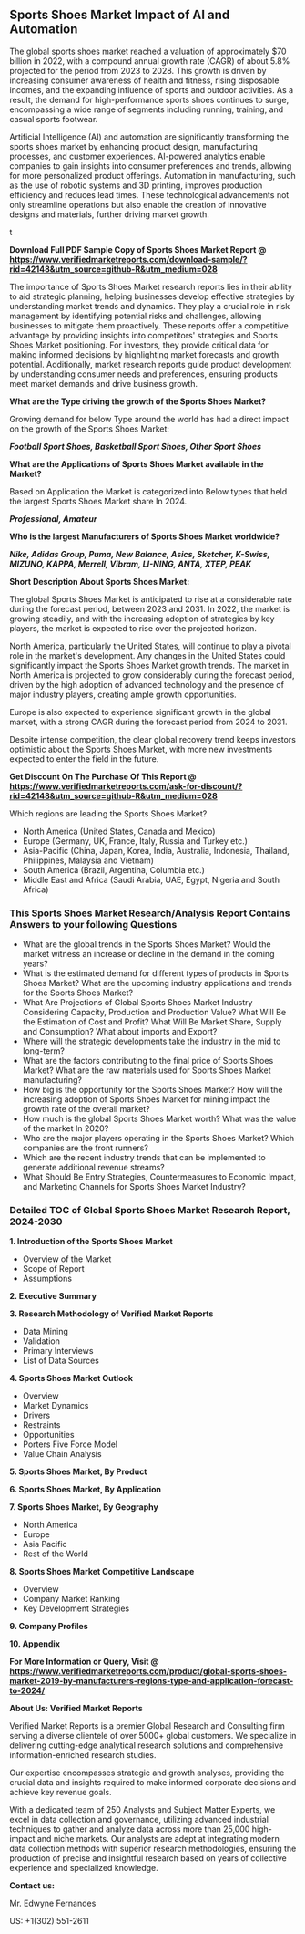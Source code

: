 <h2>Sports Shoes Market Impact of AI and Automation</h2><p>The global sports shoes market reached a valuation of approximately $70 billion in 2022, with a compound annual growth rate (CAGR) of about 5.8% projected for the period from 2023 to 2028. This growth is driven by increasing consumer awareness of health and fitness, rising disposable incomes, and the expanding influence of sports and outdoor activities. As a result, the demand for high-performance sports shoes continues to surge, encompassing a wide range of segments including running, training, and casual sports footwear.</p><p>Artificial Intelligence (AI) and automation are significantly transforming the sports shoes market by enhancing product design, manufacturing processes, and customer experiences. AI-powered analytics enable companies to gain insights into consumer preferences and trends, allowing for more personalized product offerings. Automation in manufacturing, such as the use of robotic systems and 3D printing, improves production efficiency and reduces lead times. These technological advancements not only streamline operations but also enable the creation of innovative designs and materials, further driving market growth.</p>t</p><p id="" class=""><strong>Download Full PDF Sample Copy of Sports Shoes Market Report @ <a href="https://www.verifiedmarketreports.com/download-sample/?rid=42148&utm_source=github-R&utm_medium=028" target="_blank">https://www.verifiedmarketreports.com/download-sample/?rid=42148&utm_source=github-R&utm_medium=028</a></strong></p><p>The importance of&nbsp;Sports Shoes Market research reports lies in their ability to aid strategic planning, helping businesses develop effective strategies by understanding market trends and dynamics. They play a crucial role in risk management by identifying potential risks and challenges, allowing businesses to mitigate them proactively. These reports offer a competitive advantage by providing insights into competitors' strategies and Sports Shoes Market positioning. For investors, they provide critical data for making informed decisions by highlighting market forecasts and growth potential. Additionally, market research reports guide product development by understanding consumer needs and preferences, ensuring products meet market demands and drive business growth.</p><p><strong>What are the&nbsp;Type driving the growth of the Sports Shoes Market?</strong></p><p id="" class="">Growing demand for below Type around the world has had a direct impact on the growth of the Sports Shoes Market:</p><em><strong>Football Sport Shoes, Basketball Sport Shoes, Other Sport Shoes</strong></em></p><strong>What are the&nbsp;Applications&nbsp;of Sports Shoes Market available in the Market?</strong></p><p id="" class="">Based on Application the Market is categorized into Below types that held the largest Sports Shoes Market share In 2024.</p><em><strong>Professional, Amateur</strong></em></p><strong>Who is the largest Manufacturers of Sports Shoes Market worldwide?</strong></p><p><em><strong>Nike, Adidas Group, Puma, New Balance, Asics, Sketcher, K-Swiss, MIZUNO, KAPPA, Merrell, Vibram, LI-NING, ANTA, XTEP, PEAK</strong></em></p><p id="" class=""><strong>Short Description About Sports Shoes Market:</strong></p><p>The global Sports Shoes Market is anticipated to rise at a considerable rate during the forecast period, between 2023 and 2031. In 2022, the market is growing steadily, and with the increasing adoption of strategies by key players, the market is expected to rise over the projected horizon.</p><p>North America, particularly the United States, will continue to play a pivotal role in the market's development. Any changes in the United States could significantly impact the Sports Shoes Market growth trends. The market in North America is projected to grow considerably during the forecast period, driven by the high adoption of advanced technology and the presence of major industry players, creating ample growth opportunities.</p><p>Europe is also expected to experience significant growth in the global market, with a strong CAGR during the forecast period from 2024 to 2031.</p><p>Despite intense competition, the clear global recovery trend keeps investors optimistic about the Sports Shoes Market, with more new investments expected to enter the field in the future.</p><p id="" class=""><strong>Get Discount On The Purchase Of This Report @ <a href="https://www.verifiedmarketreports.com/ask-for-discount/?rid=42148&utm_source=github-R&utm_medium=028" target="_blank">https://www.verifiedmarketreports.com/ask-for-discount/?rid=42148&utm_source=github-R&utm_medium=028</a></strong></p>Which regions are leading the Sports Shoes Market?</p><ul><li>North America (United States, Canada and Mexico)</li><li>Europe (Germany, UK, France, Italy, Russia and Turkey etc.)</li><li>Asia-Pacific (China, Japan, Korea, India, Australia, Indonesia, Thailand, Philippines, Malaysia and Vietnam)</li><li>South America (Brazil, Argentina, Columbia etc.)</li><li>Middle East and Africa (Saudi Arabia, UAE, Egypt, Nigeria and South Africa)</li></ul><h3 id="" class="">This Sports Shoes Market Research/Analysis Report Contains Answers to your following Questions</h3><ul><li>What are the global trends in the Sports Shoes Market? Would the market witness an increase or decline in the demand in the coming years?</li><li>What is the estimated demand for different types of products in Sports Shoes Market? What are the upcoming industry applications and trends for the Sports Shoes Market?</li><li>What Are Projections of Global Sports Shoes Market Industry Considering Capacity, Production and Production Value? What Will Be the Estimation of Cost and Profit? What Will Be Market Share, Supply and Consumption? What about imports and Export?</li><li>Where will the strategic developments take the industry in the mid to long-term?</li><li>What are the factors contributing to the final price of Sports Shoes Market? What are the raw materials used for Sports Shoes Market manufacturing?</li><li>How big is the opportunity for the Sports Shoes Market? How will the increasing adoption of Sports Shoes Market for mining impact the growth rate of the overall market?</li><li>How much is the global Sports Shoes Market worth? What was the value of the market In 2020?</li><li>Who are the major players operating in the Sports Shoes Market? Which companies are the front runners?</li><li>Which are the recent industry trends that can be implemented to generate additional revenue streams?</li><li>What Should Be Entry Strategies, Countermeasures to Economic Impact, and Marketing Channels for Sports Shoes Market Industry?</li></ul><h3 id="" class="">Detailed TOC of Global Sports Shoes Market Research Report, 2024-2030</h3><p id="" class=""><strong>1. Introduction of the Sports Shoes Market</strong></p><ul><li>Overview of the Market</li><li>Scope of Report</li><li>Assumptions</li></ul><p id="" class=""><strong>2. Executive Summary</strong></p><p id="" class=""><strong>3. Research Methodology of Verified Market Reports</strong></p><ul><li>Data Mining</li><li>Validation</li><li>Primary Interviews</li><li>List of Data Sources</li></ul><p id="" class=""><strong>4. Sports Shoes Market Outlook</strong></p><ul><li>Overview</li><li>Market Dynamics</li><li>Drivers</li><li>Restraints</li><li>Opportunities</li><li>Porters Five Force Model</li><li>Value Chain Analysis</li></ul><p id="" class=""><strong>5. Sports Shoes Market, By Product</strong></p><p id="" class=""><strong>6. Sports Shoes Market, By Application</strong></p><p id="" class=""><strong>7. Sports Shoes Market, By Geography</strong></p><ul><li>North America</li><li>Europe</li><li>Asia Pacific</li><li>Rest of the World</li></ul><p id="" class=""><strong>8. Sports Shoes Market Competitive Landscape</strong></p><ul><li>Overview</li><li>Company Market Ranking</li><li>Key Development Strategies</li></ul><p id="" class=""><strong>9. Company Profiles</strong></p><p id="" class=""><strong>10. Appendix</strong></p><p id="" class=""><strong>For More Information or Query, Visit @ <a href="https://www.verifiedmarketreports.com/product/global-sports-shoes-market-2019-by-manufacturers-regions-type-and-application-forecast-to-2024/" target="_blank">https://www.verifiedmarketreports.com/product/global-sports-shoes-market-2019-by-manufacturers-regions-type-and-application-forecast-to-2024/</a></strong></p><p id="" class=""><strong>About Us: Verified Market Reports</strong></p><p id="" class="">Verified Market Reports is a premier Global Research and Consulting firm serving a diverse clientele of over 5000+ global customers. We specialize in delivering cutting-edge analytical research solutions and comprehensive information-enriched research studies.</p><p id="" class="">Our expertise encompasses strategic and growth analyses, providing the crucial data and insights required to make informed corporate decisions and achieve key revenue goals.</p><p id="" class="">With a dedicated team of 250 Analysts and Subject Matter Experts, we excel in data collection and governance, utilizing advanced industrial techniques to gather and analyze data across more than 25,000 high-impact and niche markets. Our analysts are adept at integrating modern data collection methods with superior research methodologies, ensuring the production of precise and insightful research based on years of collective experience and specialized knowledge.</p><p id="" class=""><strong>Contact us:</strong></p><p id="" class="">Mr. Edwyne Fernandes</p><p id="" class="">US: +1(302) 551-2611</p>